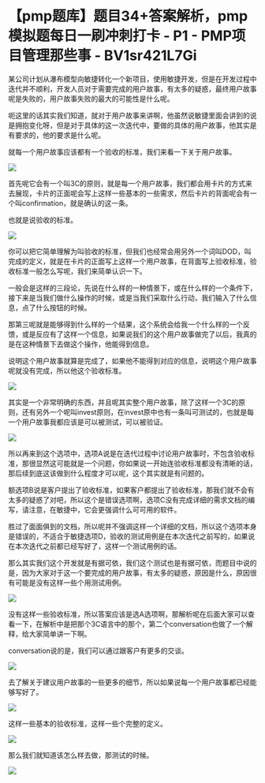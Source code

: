# 【pmp题库】题目34+答案解析，pmp模拟题每日一刷冲刺打卡 - P1 - PMP项目管理那些事 - BV1sr421L7Gi

某公司计划从瀑布模型向敏捷转化一个新项目，使用敏捷开发，但是在开发过程中迭代并不顺利，开发人员对于需要完成的用户故事，有太多的疑惑，最终用户故事呢是失败的，用户故事失败的最大的可能性是什么呢。

呃这里的话其实我们知道，就对于用户故事来讲啊，他虽然说敏捷里面会讲到的说是拥抱变化呀，但是对于具体的这一次迭代中，要做的具体的用户故事，他其实是有要求的，他的要求是什么呢。

就每一个用户故事应该都有一个验收的标准，我们来看一下关于用户故事。

![](img/c4e4bed5d8218c6111251a4928cbc421_1.png)

首先呢它会有一个叫3C的原则，就是每一个用户故事，我们都会用卡片的方式来去展现，卡片的正面呢会写上这样一些基本的一些需求，然后卡片的背面呢会有一个叫confirmation，就是确认的这一条。

也就是说验收的标准。

![](img/c4e4bed5d8218c6111251a4928cbc421_3.png)

你可以把它简单理解为叫验收的标准，但我们也经常会用另外一个词叫DOD，叫完成的定义，就是在卡片的正面写上这样一个用户故事，在背面写上验收标准，验收标准一般怎么写呢，我们来简单认识一下。

一般会是这样的三段论，先说在什么样的一种情景下，或在什么样的一个条件下，接下来是当我们做什么操作的时候，或是当我们采取什么行动，我们输入了什么信息，点了什么按钮的时候。

那第三呢就是能够得到什么样的一个结果，这个系统会给我一个什么样的一个反馈，或是反应有了这样一个信息，如果说我们的这个用户故事做完了以后，我真的是在这种情景下去做这个操作，他能得到信息。

说明这个用户故事就算是完成了，如果他不能得到对应的信息，说明这个用户故事呢就没有完成，所以他这个验收标准。



![](img/c4e4bed5d8218c6111251a4928cbc421_5.png)

其实是一个非常明确的东西，并且呢其实整个用户故事，除了这样一个3C的原则，还有另外一个呢叫invest原则，在invest原中也有一条叫可测试的，也就是每一个用户故事我都应该是可以被测试，可以被验证。



![](img/c4e4bed5d8218c6111251a4928cbc421_7.png)

所以再来到这个选项中，选项A说是在迭代过程中讨论用户故事时，不包含验收标准，那很显然这可能就是一个问题，你如果说一开始连验收标准都没有清晰的话，那后续到底这该做到什么程度才可以呢，这个其实就是有问题的。

额选项B说是客户提出了验收标准，如果客户都提出了验收标准，那我们就不会有太多的疑惑了对吧，所以这个是错误选项啊，选项C没有完成详细的需求文档的编写，请注意，在敏捷中，它会更强调什么可可用的软件。

胜过了面面俱到的文档，所以呢并不强调这样一个详细的文档，所以这个选项本身是错误的，不适合于敏捷选项D，验收的测试用例是在本次迭代之前写的，如果说在本次迭代之前都已经写好了，这样一个测试用例的话。

那么其实我们这个开发就是有据可依，我们这个测试也是有据可依，而题目中说的是，因为大家对于这一个要完成的用户故事，有太多的疑惑，原因是什么，原因很有可能是没有这样一些个用测试用例。



![](img/c4e4bed5d8218c6111251a4928cbc421_9.png)

没有这样一些验收标准，所以答案应该是选A选项啊，那解析呢在后面大家可以查看一下，在解析中是把那个3C语言中的那个，第二个conversation也做了一个解释，给大家简单讲一下啊。

conversation说的是，我们可以通过跟客户有更多的交谈。

![](img/c4e4bed5d8218c6111251a4928cbc421_11.png)

去了解关于建议用户故事的一些更多的细节，所以如果说每一个用户故事都已经能够写好了。

![](img/c4e4bed5d8218c6111251a4928cbc421_13.png)

这样一些基本的验收标准，这样一些个完整的定义。

![](img/c4e4bed5d8218c6111251a4928cbc421_15.png)

那么我们就知道该怎么样去做，那测试的时候。

![](img/c4e4bed5d8218c6111251a4928cbc421_17.png)